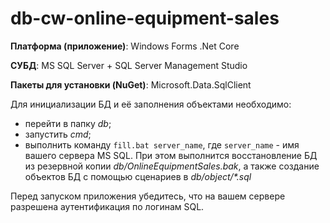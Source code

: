 # db-cw-online-equipment-sales

**Платформа (приложение)**: Windows Forms .Net Core

**СУБД**: MS SQL Server + SQL Server Management Studio

**Пакеты для установки (NuGet)**: Microsoft.Data.SqlClient

Для инициализации БД и её заполнения объектами необходимо:
* перейти в папку *db*;
* запустить *cmd*;
* выполнить команду `fill.bat server_name`, где `server_name` - имя вашего сервера MS SQL.
При этом выполнится восстановление БД из резервной копии *db/OnlineEquipmentSales.bak*, а также создание объектов БД с помощью сценариев в *db/object/\*.sql*

Перед запуском приложения убедитесь, что на вашем сервере разрешена аутентификация по логинам SQL.
